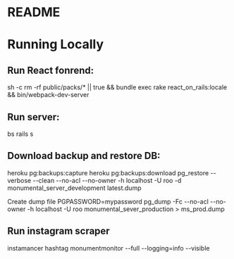 # README


# Running Locally
## Run React fonrend:
sh -c rm -rf public/packs/* || true && bundle exec rake react_on_rails:locale && bin/webpack-dev-server

## Run server:

bs rails s

## Download backup and restore DB:
heroku pg:backups:capture
heroku pg:backups:download
pg_restore --verbose --clean --no-acl --no-owner -h localhost -U roo -d monumental_server_development latest.dump

Create dump file
PGPASSWORD=mypassword pg_dump -Fc --no-acl --no-owner -h localhost -U roo monumental_sever_production > ms_prod.dump


## Run instagram scraper
instamancer hashtag monumentmonitor --full --logging=info --visible